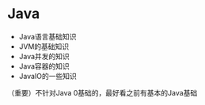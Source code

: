 # Java

+ Java语言基础知识
+ JVM的基础知识
+ Java并发的知识
+ Java容器的知识
+ JavaIO的一些知识

（重要）不针对Java  0基础的，最好看之前有基本的Java基础